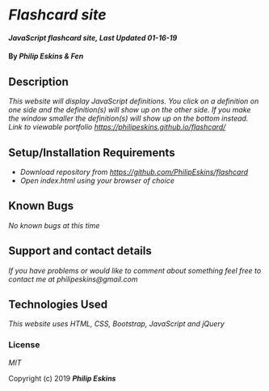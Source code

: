 # _Flashcard site_

#### _JavaScript flashcard site, Last Updated 01-16-19_

#### By _**Philip Eskins & Fen**_

## Description

_This website will display JavaScript definitions. You click on a definition on one side and the definition(s) will show up on the other side. If you make the window smaller the definition(s) will show up on the bottom instead._
_Link to viewable portfolio https://philipeskins.github.io/flashcard/_

## Setup/Installation Requirements

* _Download repository from https://github.com/PhilipEskins/flashcard_
* _Open index.html using your browser of choice_

## Known Bugs

_No known bugs at this time_

## Support and contact details

_If you have problems or would like to comment about something feel free to contact me at philipeskins@gmail.com_

## Technologies Used

_This website uses HTML, CSS, Bootstrap, JavaScript and jQuery_

### License

*MIT*

Copyright (c) 2019 **_Philip Eskins_**

